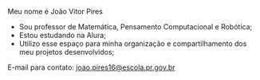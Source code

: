Meu nome é João Vitor Pires

- Sou professor de Matemática, Pensamento Computacional e Robótica;
- Estou estudando na Alura;
- Utilizo esse espaço para minha organização e compartilhamento dos meu projetos desenvolvidos;

E-mail para contato: joao.pires16@escola.pr.gov.br
